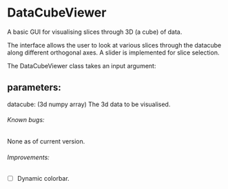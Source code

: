 # DataCubeViewer
A basic GUI for visualising slices through 3D (a cube) of data.

The interface allows the user to look at various slices through the datacube along different orthogonal axes.
A slider is implemented for slice selection.

The DataCubeViewer class takes an input argument:

parameters:
----------
datacube: (3d numpy array)
    The 3d data to be visualised.

###### Known bugs:
None as of current version.

###### Improvements:
- [ ] Dynamic colorbar.
